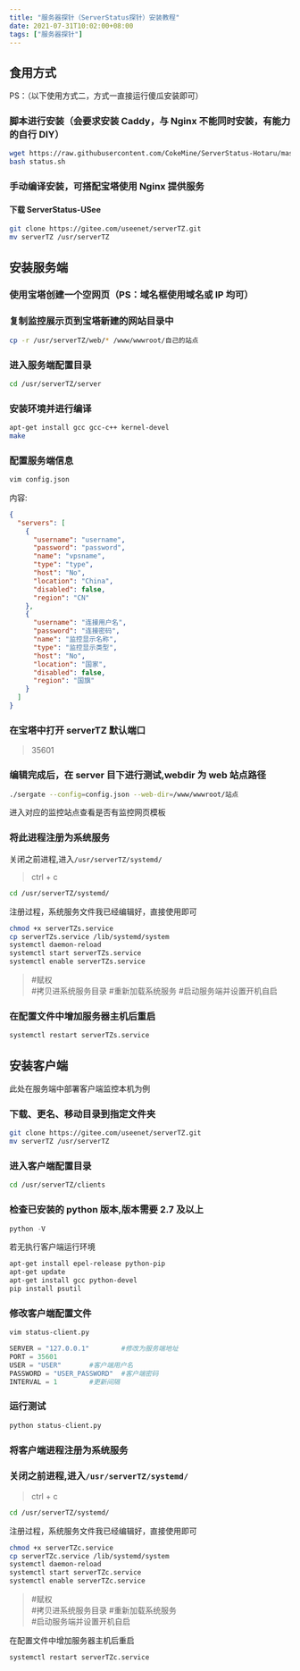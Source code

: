```yaml
---
title: "服务器探针（ServerStatus探针）安装教程"
date: 2021-07-31T10:02:00+08:00
tags: ["服务器探针"]
---
```


## 食用方式

PS：（以下使用方式二，方式一直接运行傻瓜安装即可）

### 脚本进行安装（会要求安装 Caddy，与 Nginx 不能同时安装，有能力的自行 DIY）

```bash
wget https://raw.githubusercontent.com/CokeMine/ServerStatus-Hotaru/master/status.sh
bash status.sh
```

### 手动编译安装，可搭配宝塔使用 Nginx 提供服务

#### 下载 ServerStatus-USee

```bash
git clone https://gitee.com/useenet/serverTZ.git
mv serverTZ /usr/serverTZ
```

## 安装服务端

### 使用宝塔创建一个空网页（PS：域名框使用域名或 IP 均可）

### 复制监控展示页到宝塔新建的网站目录中

```bash
cp -r /usr/serverTZ/web/* /www/wwwroot/自己的站点
```

### 进入服务端配置目录

```bash
cd /usr/serverTZ/server
```

### 安装环境并进行编译

```bash
apt-get install gcc gcc-c++ kernel-devel
make
```

### 配置服务端信息

```bash
vim config.json
```

内容:

```json
{
  "servers": [
    {
      "username": "username",
      "password": "password",
      "name": "vpsname",
      "type": "type",
      "host": "No",
      "location": "China",
      "disabled": false,
      "region": "CN"
    },
    {
      "username": "连接用户名",
      "password": "连接密码",
      "name": "监控显示名称",
      "type": "监控显示类型",
      "host": "No",
      "location": "国家",
      "disabled": false,
      "region": "国旗"
    }
  ]
}
```

### 在宝塔中打开 serverTZ 默认端口

> 35601

### 编辑完成后，在 server 目下进行测试,webdir 为 web 站点路径

```bash
./sergate --config=config.json --web-dir=/www/wwwroot/站点
```

进入对应的监控站点查看是否有监控网页模板

### 将此进程注册为系统服务

关闭之前进程,进入`/usr/serverTZ/systemd/`

> ctrl + c

```bash
cd /usr/serverTZ/systemd/
```

注册过程，系统服务文件我已经编辑好，直接使用即可

```bash
chmod +x serverTZs.service
cp serverTZs.service /lib/systemd/system
systemctl daemon-reload
systemctl start serverTZs.service
systemctl enable serverTZs.service
```

> #赋权  
> #拷贝进系统服务目录 #重新加载系统服务 #启动服务端并设置开机自启

### 在配置文件中增加服务器主机后重启

```bash
systemctl restart serverTZs.service
```

## 安装客户端

此处在服务端中部署客户端监控本机为例

### 下载、更名、移动目录到指定文件夹

```bash
git clone https://gitee.com/useenet/serverTZ.git
mv serverTZ /usr/serverTZ
```

### 进入客户端配置目录

```bash
cd /usr/serverTZ/clients
```

### 检查已安装的 python 版本,版本需要 2.7 及以上

```python
python -V
```

若无执行客户端运行环境

```bash
apt-get install epel-release python-pip
apt-get update
apt-get install gcc python-devel
pip install psutil
```

### 修改客户端配置文件

```bash
vim status-client.py
```

```python
SERVER = "127.0.0.1"        #修改为服务端地址
PORT = 35601
USER = "USER"       #客户端用户名
PASSWORD = "USER_PASSWORD"  #客户端密码
INTERVAL = 1        #更新间隔
```

### 运行测试

```python
python status-client.py
```

### 将客户端进程注册为系统服务

### 关闭之前进程,进入`/usr/serverTZ/systemd/`

> ctrl + c

```bash
cd /usr/serverTZ/systemd/
```

注册过程，系统服务文件我已经编辑好，直接使用即可

```bash
chmod +x serverTZc.service
cp serverTZc.service /lib/systemd/system
systemctl daemon-reload
systemctl start serverTZc.service
systemctl enable serverTZc.service
```

> #赋权  
> #拷贝进系统服务目录 #重新加载系统服务  
> #启动服务端并设置开机自启

在配置文件中增加服务器主机后重启

```bash
systemctl restart serverTZc.service
```
